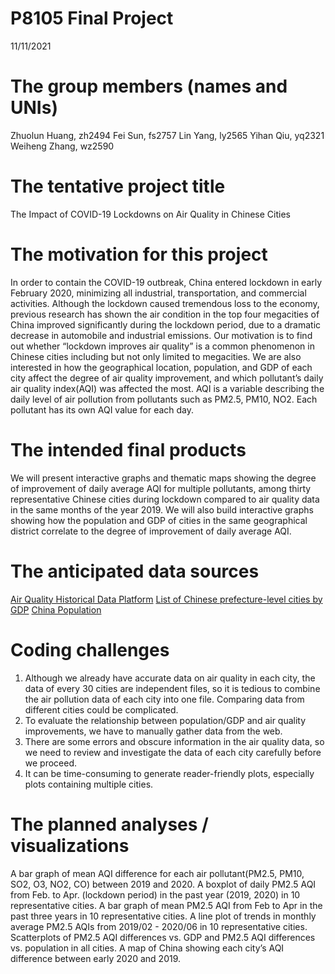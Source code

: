 P8105 Final Project
================
11/11/2021

# The group members (names and UNIs)

Zhuolun Huang, zh2494 Fei Sun, fs2757 Lin Yang, ly2565 Yihan Qiu, yq2321
Weiheng Zhang, wz2590

# The tentative project title

The Impact of COVID-19 Lockdowns on Air Quality in Chinese Cities

# The motivation for this project

In order to contain the COVID-19 outbreak, China entered lockdown in
early February 2020, minimizing all industrial, transportation, and
commercial activities. Although the lockdown caused tremendous loss to
the economy, previous research has shown the air condition in the top
four megacities of China improved significantly during the lockdown
period, due to a dramatic decrease in automobile and industrial
emissions. Our motivation is to find out whether “lockdown improves air
quality” is a common phenomenon in Chinese cities including but not only
limited to megacities. We are also interested in how the geographical
location, population, and GDP of each city affect the degree of air
quality improvement, and which pollutant’s daily air quality index(AQI)
was affected the most. AQI is a variable describing the daily level of
air pollution from pollutants such as PM2.5, PM10, NO2. Each pollutant
has its own AQI value for each day.

# The intended final products

We will present interactive graphs and thematic maps showing the degree
of improvement of daily average AQI for multiple pollutants, among
thirty representative Chinese cities during lockdown compared to air
quality data in the same months of the year 2019. We will also build
interactive graphs showing how the population and GDP of cities in the
same geographical district correlate to the degree of improvement of
daily average AQI.

# The anticipated data sources

[Air Quality Historical Data
Platform](https://aqicn.org/data-platform/register/) [List of Chinese
prefecture-level cities by
GDP](https://en.wikipedia.org/wiki/List_of_Chinese_prefecture-level_cities_by_GDP)
[China Population](https://populationstat.com/china/)

# Coding challenges

1.  Although we already have accurate data on air quality in each city,
    the data of every 30 cities are independent files, so it is tedious
    to combine the air pollution data of each city into one file.
    Comparing data from different cities could be complicated.
2.  To evaluate the relationship between population/GDP and air quality
    improvements, we have to manually gather data from the web.
3.  There are some errors and obscure information in the air quality
    data, so we need to review and investigate the data of each city
    carefully before we proceed.
4.  It can be time-consuming to generate reader-friendly plots,
    especially plots containing multiple cities.

# The planned analyses / visualizations

A bar graph of mean AQI difference for each air pollutant(PM2.5, PM10,
SO2, O3, NO2, CO) between 2019 and 2020. A boxplot of daily PM2.5 AQI
from Feb. to Apr. (lockdown period) in the past year (2019, 2020) in 10
representative cities. A bar graph of mean PM2.5 AQI from Feb to Apr in
the past three years in 10 representative cities. A line plot of trends
in monthly average PM2.5 AQIs from 2019/02 - 2020/06 in 10
representative cities. Scatterplots of PM2.5 AQI differences vs. GDP and
PM2.5 AQI differences vs. population in all cities. A map of China
showing each city’s AQI difference between early 2020 and 2019.
